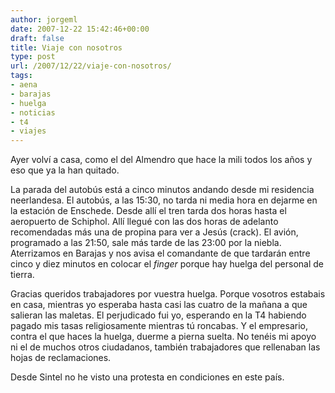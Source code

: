 ```yaml
---
author: jorgeml
date: 2007-12-22 15:42:46+00:00
draft: false
title: Viaje con nosotros
type: post
url: /2007/12/22/viaje-con-nosotros/
tags:
- aena
- barajas
- huelga
- noticias
- t4
- viajes
---
```


Ayer volví a casa, como el del Almendro que hace la mili todos los años y eso que ya la han quitado.

La parada del autobús está a cinco minutos andando desde mi residencia neerlandesa. El autobús, a las 15:30, no tarda ni media hora en dejarme en la estación de Enschede. Desde allí el tren tarda dos horas hasta el aeropuerto de Schiphol. Allí llegué con las dos horas de adelanto recomendadas más una de propina para ver a Jesús (crack). El avión, programado a las 21:50, sale más tarde de las 23:00 por la niebla. Aterrizamos en Barajas y nos avisa el comandante de que tardarán entre cinco y diez minutos en colocar el _finger_ porque hay huelga del personal de tierra.

Gracias queridos trabajadores por vuestra huelga. Porque vosotros estabais en casa, mientras yo esperaba hasta casi las cuatro de la mañana a que salieran las maletas. El perjudicado fui yo, esperando en la T4 habiendo pagado mis tasas religiosamente mientras tú roncabas. Y el empresario, contra el que haces la huelga, duerme a pierna suelta. No tenéis mi apoyo ni el de muchos otros ciudadanos, también trabajadores que rellenaban las hojas de reclamaciones.

Desde Sintel no he visto una protesta en condiciones en este país.

